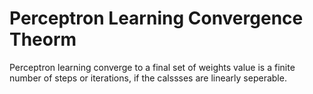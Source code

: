 # Perceptron Learning Convergence Theorm
Perceptron learning converge to a final set of weights value is a finite number of steps or iterations, if the calssses are linearly seperable.
